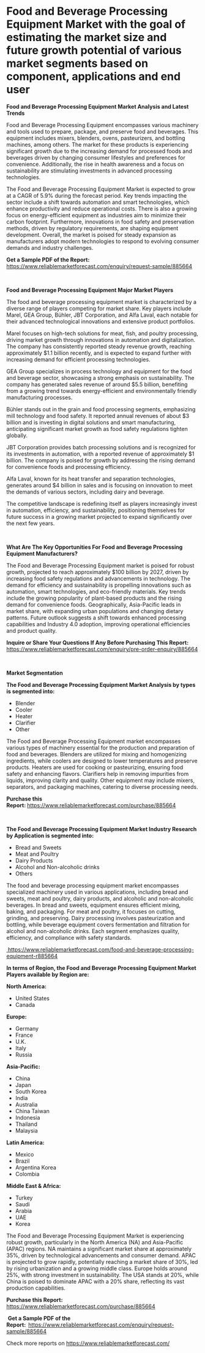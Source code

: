 <p><h1>Food and Beverage Processing Equipment Market with the goal of estimating the market size and future growth potential of various market segments based on component, applications and end user</h1></p><p><strong>Food and Beverage Processing Equipment Market Analysis and Latest Trends</strong></p>
<p><p>Food and Beverage Processing Equipment encompasses various machinery and tools used to prepare, package, and preserve food and beverages. This equipment includes mixers, blenders, ovens, pasteurizers, and bottling machines, among others. The market for these products is experiencing significant growth due to the increasing demand for processed foods and beverages driven by changing consumer lifestyles and preferences for convenience. Additionally, the rise in health awareness and a focus on sustainability are stimulating investments in advanced processing technologies.</p><p>The Food and Beverage Processing Equipment Market is expected to grow at a CAGR of 5.9% during the forecast period. Key trends impacting the sector include a shift towards automation and smart technologies, which enhance productivity and reduce operational costs. There is also a growing focus on energy-efficient equipment as industries aim to minimize their carbon footprint. Furthermore, innovations in food safety and preservation methods, driven by regulatory requirements, are shaping equipment development. Overall, the market is poised for steady expansion as manufacturers adopt modern technologies to respond to evolving consumer demands and industry challenges.</p></p>
<p><strong>Get a Sample PDF of the Report:&nbsp;</strong> <a href="https://www.reliablemarketforecast.com/enquiry/request-sample/885664?utm_campaign=2296&utm_medium=2&utm_source=Github&utm_content=ia&utm_term=20022025&utm_id=food-and-beverage-processing-equipment">https://www.reliablemarketforecast.com/enquiry/request-sample/885664</a></p>
<p>&nbsp;</p>
<p><strong>Food and Beverage Processing Equipment Major Market Players</strong></p>
<p><p>The food and beverage processing equipment market is characterized by a diverse range of players competing for market share. Key players include Marel, GEA Group, Bühler, JBT Corporation, and Alfa Laval, each notable for their advanced technological innovations and extensive product portfolios.</p><p>Marel focuses on high-tech solutions for meat, fish, and poultry processing, driving market growth through innovations in automation and digitalization. The company has consistently reported steady revenue growth, reaching approximately $1.1 billion recently, and is expected to expand further with increasing demand for efficient processing technologies.</p><p>GEA Group specializes in process technology and equipment for the food and beverage sector, showcasing a strong emphasis on sustainability. The company has generated sales revenue of around $5.5 billion, benefiting from a growing trend towards energy-efficient and environmentally friendly manufacturing processes.</p><p>Bühler stands out in the grain and food processing segments, emphasizing mill technology and food safety. It reported annual revenues of about $3 billion and is investing in digital solutions and smart manufacturing, anticipating significant market growth as food safety regulations tighten globally.</p><p>JBT Corporation provides batch processing solutions and is recognized for its investments in automation, with a reported revenue of approximately $1 billion. The company is poised for growth by addressing the rising demand for convenience foods and processing efficiency.</p><p>Alfa Laval, known for its heat transfer and separation technologies, generates around $4 billion in sales and is focusing on innovation to meet the demands of various sectors, including dairy and beverage.</p><p>The competitive landscape is redefining itself as players increasingly invest in automation, efficiency, and sustainability, positioning themselves for future success in a growing market projected to expand significantly over the next few years.</p></p>
<p>&nbsp;</p>
<p><strong>What Are The Key Opportunities For Food and Beverage Processing Equipment Manufacturers?</strong></p>
<p><p>The Food and Beverage Processing Equipment market is poised for robust growth, projected to reach approximately $100 billion by 2027, driven by increasing food safety regulations and advancements in technology. The demand for efficiency and sustainability is propelling innovations such as automation, smart technologies, and eco-friendly materials. Key trends include the growing popularity of plant-based products and the rising demand for convenience foods. Geographically, Asia-Pacific leads in market share, with expanding urban populations and changing dietary patterns. Future outlook suggests a shift towards enhanced processing capabilities and Industry 4.0 adoption, improving operational efficiencies and product quality.</p></p>
<p><strong>Inquire or Share Your Questions If Any Before Purchasing This Report:</strong> <a href="https://www.reliablemarketforecast.com/enquiry/pre-order-enquiry/885664?utm_campaign=2296&utm_medium=2&utm_source=Github&utm_content=ia&utm_term=20022025&utm_id=food-and-beverage-processing-equipment">https://www.reliablemarketforecast.com/enquiry/pre-order-enquiry/885664</a></p>
<p>&nbsp;</p>
<p><strong>Market Segmentation</strong></p>
<p><strong>The Food and Beverage Processing Equipment Market Analysis by types is segmented into:</strong></p>
<p><ul><li>Blender</li><li>Cooler</li><li>Heater</li><li>Clarifier</li><li>Other</li></ul></p>
<p><p>The Food and Beverage Processing Equipment market encompasses various types of machinery essential for the production and preparation of food and beverages. Blenders are utilized for mixing and homogenizing ingredients, while coolers are designed to lower temperatures and preserve products. Heaters are used for cooking or pasteurizing, ensuring food safety and enhancing flavors. Clarifiers help in removing impurities from liquids, improving clarity and quality. Other equipment may include mixers, separators, and packaging machines, catering to diverse processing needs.</p></p>
<p><strong>Purchase this Report:&nbsp;</strong><a href="https://www.reliablemarketforecast.com/purchase/885664?utm_campaign=2296&utm_medium=2&utm_source=Github&utm_content=ia&utm_term=20022025&utm_id=food-and-beverage-processing-equipment">https://www.reliablemarketforecast.com/purchase/885664</a></p>
<p>&nbsp;</p>
<p><strong>The Food and Beverage Processing Equipment Market Industry Research by Application is segmented into:</strong></p>
<p><ul><li>Bread and Sweets</li><li>Meat and Poultry</li><li>Dairy Products</li><li>Alcohol and Non-alcoholic drinks</li><li>Others</li></ul></p>
<p><p>The food and beverage processing equipment market encompasses specialized machinery used in various applications, including bread and sweets, meat and poultry, dairy products, and alcoholic and non-alcoholic beverages. In bread and sweets, equipment ensures efficient mixing, baking, and packaging. For meat and poultry, it focuses on cutting, grinding, and preserving. Dairy processing involves pasteurization and bottling, while beverage equipment covers fermentation and filtration for alcohol and non-alcoholic drinks. Each segment emphasizes quality, efficiency, and compliance with safety standards.</p></p>
<p><a href="https://www.reliablemarketforecast.com/food-and-beverage-processing-equipment-r885664?utm_campaign=2296&utm_medium=2&utm_source=Github&utm_content=ia&utm_term=20022025&utm_id=food-and-beverage-processing-equipment">&nbsp;https://www.reliablemarketforecast.com/food-and-beverage-processing-equipment-r885664</a></p>
<p><strong>In terms of Region, the Food and Beverage Processing Equipment Market Players available by Region are:</strong></p>
<p>
    <p> <strong> North America: </strong>
        <ul>
            <li>United States</li>
            <li>Canada</li>
        </ul>
        </p> 
    <p> <strong> Europe: </strong>
        <ul>
            <li>Germany</li>
            <li>France</li>
            <li>U.K.</li>
            <li>Italy</li>
            <li>Russia</li>
        </ul>
        </p> 
    <p> <strong> Asia-Pacific: </strong>
        <ul>
            <li>China</li>
            <li>Japan</li>
            <li>South Korea</li>
            <li>India</li>
            <li>Australia</li>
            <li>China Taiwan</li>
            <li>Indonesia</li>
            <li>Thailand</li>
            <li>Malaysia</li>
        </ul>
        </p> 
    <p> <strong> Latin America: </strong>
        <ul>
            <li>Mexico</li>
            <li>Brazil</li>
            <li>Argentina Korea</li>
            <li>Colombia</li>
        </ul>
        </p> 
    <p> <strong> Middle East & Africa: </strong>
        <ul>
            <li>Turkey</li>
            <li>Saudi</li>
            <li>Arabia</li>
            <li>UAE</li>
            <li>Korea</li>
        </ul>
    </p>
    </p>
<p><p>The Food and Beverage Processing Equipment Market is experiencing robust growth, particularly in the North America (NA) and Asia-Pacific (APAC) regions. NA maintains a significant market share at approximately 35%, driven by technological advancements and consumer demand. APAC is projected to grow rapidly, potentially reaching a market share of 30%, led by rising urbanization and a growing middle class. Europe holds around 25%, with strong investment in sustainability. The USA stands at 20%, while China is poised to dominate APAC with a 20% share, reflecting its vast production capabilities.</p></p>
<p><strong>Purchase this Report: </strong><a href="https://www.reliablemarketforecast.com/purchase/885664?utm_campaign=2296&utm_medium=2&utm_source=Github&utm_content=ia&utm_term=20022025&utm_id=food-and-beverage-processing-equipment">https://www.reliablemarketforecast.com/purchase/885664</a></p>
<p>&nbsp;<strong>Get a Sample PDF of the Report:&nbsp;&nbsp;</strong><a href="https://www.reliablemarketforecast.com/enquiry/request-sample/885664?utm_campaign=2296&utm_medium=2&utm_source=Github&utm_content=ia&utm_term=20022025&utm_id=food-and-beverage-processing-equipment">https://www.reliablemarketforecast.com/enquiry/request-sample/885664</a></p>
<p><strong></strong></p>
<p>Check more reports on <a href="https://www.reliablemarketforecast.com/?utm_campaign=2296&utm_medium=2&utm_source=Github&utm_content=ia&utm_term=20022025&utm_id=food-and-beverage-processing-equipment">https://www.reliablemarketforecast.com/</a></p>
